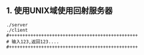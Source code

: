 ## 1. 使用UNIX域使用回射服务器
```
./server
./client
#++++++++++++++++++++++++++++++++++++++++++++++++
# 输入123,返回123....
#++++++++++++++++++++++++++++++++++++++++++++++++
```
